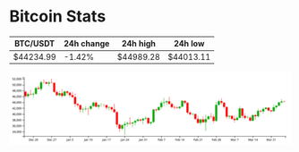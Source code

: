 # Bitcoin Stats

BTC/USDT|24h change|24h high|24h low|
|---|---|---|---|
|$44234.99|-1.42%|$44989.28|$44013.11|

<img src="./chart.svg">
